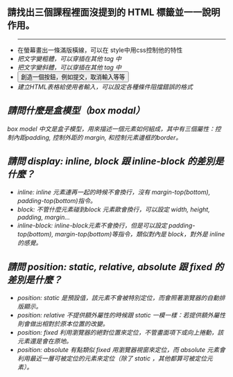 ## 請找出三個課程裡面沒提到的 HTML 標籤並一一說明作用。
- <hr>	在螢幕畫出一條滿版橫線，可以在 style中用css控制他的特性
- <em>	把文字變粗體，可以穿插在其他 tag 中
- <i> 把文字變斜體，可以穿插在其他 tag 中
- <button>  創造一個按鈕，例如提交，取消輸入等等
- <form> 建立HTML表格給使用者輸入，可以設定各種條件阻擋錯誤的格式
## 請問什麼是盒模型（box modal）
box model 中文是盒子模型，用來描述一個元素如何組成，其中有三個屬性：控制內距padding, 控制外距的 margin, 和控制元素邊框的border。
## 請問 display: inline, block 跟 inline-block 的差別是什麼？
- inline: inline 元素連再一起的時候不會換行，沒有 margin-top(bottom), padding-top(bottom)指令。
- block: 不管什麼元素碰到block 元素歐會換行，可以設定 width, height, padding, margin...
- inline-block: inline-block元素不會換行，但是可以設定 padding-top(bottom), margin-top(bottom)等指令，類似對內是 block，對外是 inline 的感覺。
## 請問 position: static, relative, absolute 跟 fixed 的差別是什麼？
- position: static 是預設值，該元素不會被特別定位，而會照著瀏覽器的自動排版顯示。
- position: relative 不提供額外屬性的時候跟 static 一模一樣：若提供額外屬性則會做出相對於原本位置的改變。
- position: fixed 利用瀏覽器的絕對位置來定位，不管畫面項下或向上捲動，該元素還是會在原地。
- position: absolute 有點類似 fixed 用瀏覽器視窗來定位，而 absolute 元素會利用最近一層可被定位的元素來定位（除了 static ，其他都算可被定位元素）。
